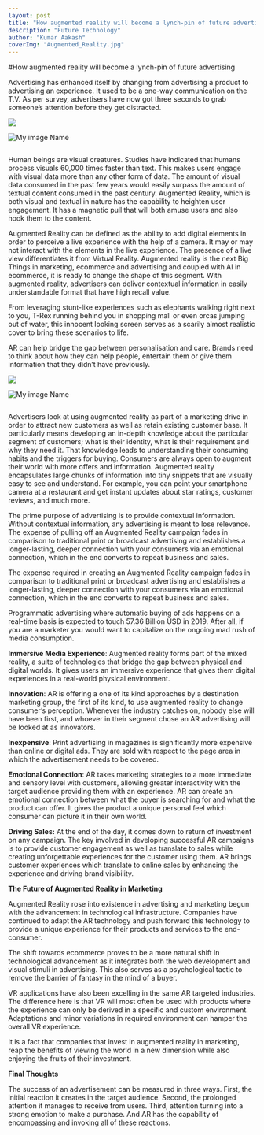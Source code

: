 ```yaml
---
layout: post 
title: "How augmented reality will become a lynch-pin of future advertising"
description: "Future Technology"
author: "Kumar Aakash"
coverImg: "Augmented_Reality.jpg"
---
```



#How augmented reality will become a lynch-pin of future advertising

Advertising has enhanced itself by changing from advertising a product to advertising an experience. It used to be a one-way communication on the T.V. As per survey, advertisers have now got three seconds to grab someone’s attention before they get distracted.

![](https://www.blippar.com/blog/2018/04/09/reinventing-banner-ad-ar-increases-engagement-30)

![My image Name](/assets/images/VR1.jpg)

<img src="/assets/images/VR1.jpg" alt="">

Human beings are visual creatures. Studies have indicated that humans process visuals 60,000 times faster than text. This makes users engage with visual data more than any other form of data. The amount of visual data consumed in the past few years would easily surpass the amount of textual content consumed in the past century. Augmented Reality, which is both visual and textual in nature has the capability to heighten user engagement. It has a magnetic pull that will both amuse users and also hook them to the content.

Augmented Reality can be defined as the ability to add digital elements in order to perceive a live experience with the help of a camera. It may or may not interact with the elements in the live experience. The presence of a live view differentiates it from Virtual Reality. Augmented reality is the next Big Things in marketing, ecommerce and advertising and coupled with AI in ecommerce, it is ready to change the shape of this segment. With augmented reality, advertisers can deliver contextual information in easily understandable format that have high recall value.

From leveraging stunt-like experiences such as elephants walking right next to you, T-Rex running behind you in shopping mall or even orcas jumping out of water, this innocent looking screen serves as a scarily almost realistic cover to bring these scenarios to life.

AR can help bridge the gap between personalisation and care. Brands need to think about how they can help people, entertain them or give them information that they didn’t have previously.

![](https://emerj.com/ai-sector-overviews/augmented-reality-shopping-and-artificial-intelligence/)

![My image Name](/assets/images/VR2.jpg)

<img src="/assets/images/VR2.jpg" alt="">

Advertisers look at using augmented reality as part of a marketing drive in order to attract new customers as well as retain existing customer base. It particularly means developing an in-depth knowledge about the particular segment of customers; what is their identity, what is their requirement and why they need it. That knowledge leads to understanding their consuming habits and the triggers for buying. Consumers are always open to augment their world with more offers and information. Augmented reality encapsulates large chunks of information into tiny snippets that are visually easy to see and understand. For example, you can point your smartphone camera at a restaurant and get instant updates about star ratings, customer reviews, and much more.

The prime purpose of advertising is to provide contextual information. Without contextual information, any advertising is meant to lose relevance. The expense of pulling off an Augmented Reality campaign fades in comparison to traditional print or broadcast advertising and establishes a longer-lasting, deeper connection with your consumers via an emotional connection, which in the end converts to repeat business and sales.

The expense required in creating an Augmented Reality campaign fades in comparison to traditional print or broadcast advertising and establishes a longer-lasting, deeper connection with your consumers via an emotional connection, which in the end converts to repeat business and sales.

Programmatic advertising where automatic buying of ads happens on a real-time basis is expected to touch 57.36 Billion USD in 2019. After all, if you are a marketer you would want to capitalize on the ongoing mad rush of media consumption.

**Immersive Media Experience**: Augmented reality forms part of the mixed reality, a suite of technologies that bridge the gap between physical and digital worlds. It gives users an immersive experience that gives them digital experiences in a real-world physical environment.

**Innovation**: AR is offering a one of its kind approaches by a destination marketing group, the first of its kind, to use augmented reality to change consumer’s perception. Whenever the industry catches on, nobody else will have been first, and whoever in their segment chose an AR advertising will be looked at as innovators.

**Inexpensive**: Print advertising in magazines is significantly more expensive than online or digital ads. They are sold with respect to the page area in which the advertisement needs to be covered.

**Emotional Connection**: AR takes marketing strategies to a more immediate and sensory level with customers, allowing greater interactivity with the target audience providing them with an experience.  AR can create an emotional connection between what the buyer is searching for and what the product can offer. It gives the product a unique personal feel which consumer can picture it in their own world.

**Driving Sales:** At the end of the day, it comes down to return of investment on any campaign. The key involved in developing successful AR campaigns is to provide customer engagement as well as translate to sales while creating unforgettable experiences for the customer using them. AR brings customer experiences which translate to online sales by enhancing the experience and driving brand visibility.

**The Future of Augmented Reality in Marketing**

Augmented Reality rose into existence in advertising and marketing begun with the advancement in technological infrastructure. Companies have continued to adapt the AR technology and push forward this technology to provide a unique experience for their products and services to the end-consumer.

The shift towards ecommerce proves to be a more natural shift in technological advancement as it integrates both the web development and visual stimuli in advertising. This also serves as a psychological tactic to remove the barrier of fantasy in the mind of a buyer.

VR applications have also been excelling in the same AR targeted industries. The difference here is that VR will most often be used with products where the experience can only be derived in a specific and custom environment. Adaptations and minor variations in required environment can hamper the overall VR experience.

It is a fact that companies that invest in augmented reality in marketing, reap the benefits of viewing the world in a new dimension while also enjoying the fruits of their investment.

**Final Thoughts**

The success of an advertisement can be measured in three ways. First, the initial reaction it creates in the target audience. Second, the prolonged attention it manages to receive from users. Third, attention turning into a strong emotion to make a purchase. And AR has the capability of encompassing and invoking all of these reactions.